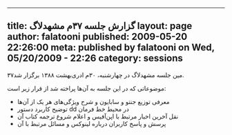 ----------
title: گزارش جلسه ۳۷‌م مشهد‌لاگ
layout: page
author: falatooni
published: 2009-05-20 22:26:00
meta: published by falatooni on Wed, 05/20/2009 - 22:26
category: sessions
----------
۳۷‌مین جلسه مشهد‌لاگ در چهارشنبه، ۳۰‌م ادری‌بهشت ۱۳۸۸ برگزار شد.


<!--more-->



موضوعاتی که در این جلسه به آن‌ها پراخته شد از قرار زیر است:

  * معرفی توزیع جنتو و سابایون و شرح ویژگی‌های هر یک از آن‌ها
  * توضیح کاربرد دستور dd در محیط خط فرمان
  * نقل آخرین اخبار مرتبط با اپن‌آفیس و اعلام شروع ترجمه کتاب آن
  * پرسش و پاسخ کاربران درباره لینوکس و مسائل مرتبط با آن
